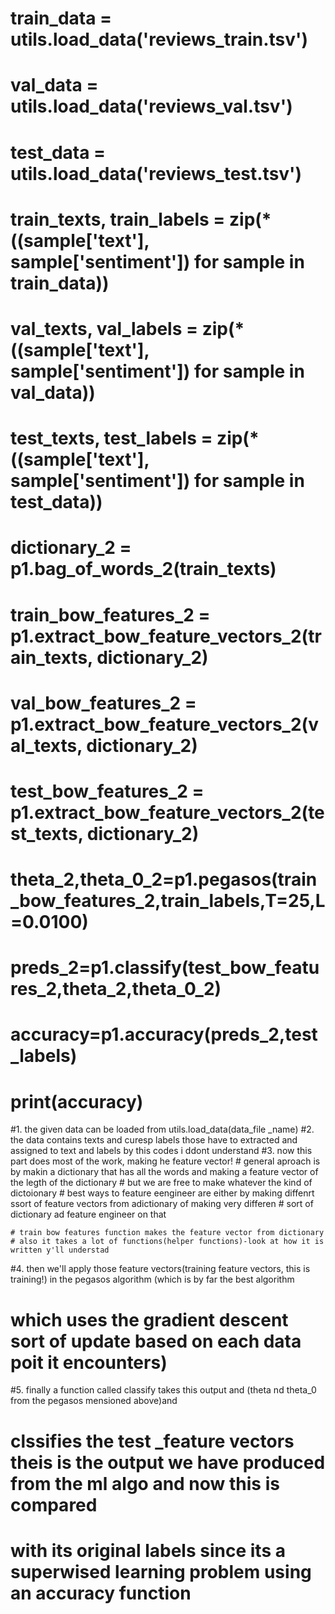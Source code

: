 # train_data = utils.load_data('reviews_train.tsv')
# val_data = utils.load_data('reviews_val.tsv')
# test_data = utils.load_data('reviews_test.tsv')
#
# train_texts, train_labels = zip(*((sample['text'], sample['sentiment']) for sample in train_data))
# val_texts, val_labels = zip(*((sample['text'], sample['sentiment']) for sample in val_data))
# test_texts, test_labels = zip(*((sample['text'], sample['sentiment']) for sample in test_data))
#
# dictionary_2 = p1.bag_of_words_2(train_texts)
#
# train_bow_features_2 = p1.extract_bow_feature_vectors_2(train_texts, dictionary_2)
# val_bow_features_2 = p1.extract_bow_feature_vectors_2(val_texts, dictionary_2)
# test_bow_features_2 = p1.extract_bow_feature_vectors_2(test_texts, dictionary_2)
# theta_2,theta_0_2=p1.pegasos(train_bow_features_2,train_labels,T=25,L=0.0100)
# preds_2=p1.classify(test_bow_features_2,theta_2,theta_0_2)
# accuracy=p1.accuracy(preds_2,test_labels)
# print(accuracy)



#1.  the given data can be loaded from utils.load_data(data_file _name)
#2. the data contains texts and curesp labels those have to extracted and assigned to text and labels by this codes i ddont understand
#3. now this part does most of the work, making he feature vector!
    # general aproach is by makin a dictionary that has  all the words and making a feature vector of the legth of the dictionary
    # but we are free to make whatever the kind of dictoionary
    # best ways to feature eengineer are either by making diffenrt ssort of feature vectors from adictionary of making very differen
    # sort of dictionary ad feature engineer on that

    # train bow features function makes the feature vector from dictionary
    # also it takes a lot of functions(helper functions)-look at how it is written y'll understad
#4. then we'll apply those feature vectors(training feature vectors, this is training!) in the pegasos algorithm (which is by far the best algorithm
# which uses the gradient descent sort of update based on each data poit it encounters)
#5. finally a function called classify takes this output and (theta nd theta_0 from the pegasos mensioned above)and
# clssifies the test _feature vectors theis is the output we have produced from the ml algo and now this is compared
# with its original labels since its a superwised learning problem using  an accuracy function
